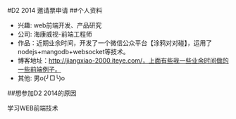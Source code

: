 #D2 2014 邀请票申请
##个人资料

* 兴趣: web前端开发、产品研究
* 公司: 海康威视-前端工程师
* 作品：近期业余时间，开发了一个微信公众平台【涂鸦对对碰】，运用了nodejs+mangodb+websocket等技术。
* 博客地址：http://jiangxiao-2000.iteye.com/，上面有些我一些业余时间做的一些前端例子。
* 其他: 男o(╯□╰)o

##想参加D2 2014的原因

  学习WEB前端技术
